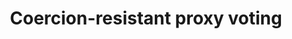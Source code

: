 ---
title: "Coercion-resistant proxy voting"
collection: journals
type: journals
permalink: /publications/2017-11-Coercion-resistant-proxy-voting
venue: 'Computers &amp; Security'
pages: '88-99'
publisher: 'Elsevier'
year: '2017'
paperurl: 'https://doi.org/10.1016/j.cose.2017.06.007'
citation: ' Oksana Kulyk,  Stephan Neumann,  Karola Marky,  <b>Jurlind Budurushi</b>,  Melanie Volkamer</br> Computers &amp;amp; Security'
---